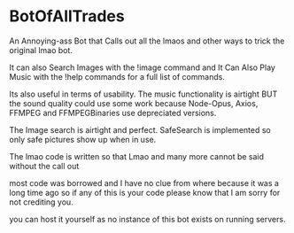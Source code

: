# BotOfAllTrades
An Annoying-ass Bot that Calls out all the lmaos and other ways to trick the original lmao bot.

It can also Search Images with the !image command and It Can Also Play Music with the !help commands for a full list of commands.

Its also useful in terms of usability. The music functionality is airtight BUT the sound quality could use some work because Node-Opus, Axios, FFMPEG and FFMPEGBinaries use depreciated versions.

The Image search is airtight and perfect. SafeSearch is implemented so only safe pictures show up when in use.

The lmao code is written so that Lmao and many more cannot be said without the call out


most code was borrowed and I have no clue from where because it was a long time ago so if any of this is your code please know that I am sorry for not crediting you.

you can host it yourself as no instance of this bot exists on running servers.
